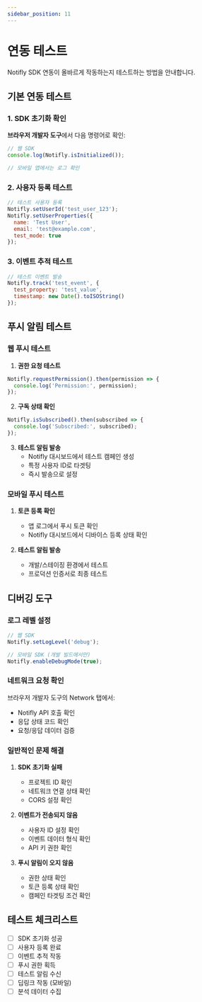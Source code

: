 ```yaml
---
sidebar_position: 11
---
```


# 연동 테스트

Notifly SDK 연동이 올바르게 작동하는지 테스트하는 방법을 안내합니다.

## 기본 연동 테스트

### 1. SDK 초기화 확인

**브라우저 개발자 도구**에서 다음 명령어로 확인:

```javascript
// 웹 SDK
console.log(Notifly.isInitialized());

// 모바일 앱에서는 로그 확인
```

### 2. 사용자 등록 테스트

```javascript
// 테스트 사용자 등록
Notifly.setUserId('test_user_123');
Notifly.setUserProperties({
  name: 'Test User',
  email: 'test@example.com',
  test_mode: true
});
```

### 3. 이벤트 추적 테스트

```javascript
// 테스트 이벤트 발송
Notifly.track('test_event', {
  test_property: 'test_value',
  timestamp: new Date().toISOString()
});
```

## 푸시 알림 테스트

### 웹 푸시 테스트

1. **권한 요청 테스트**
```javascript
Notifly.requestPermission().then(permission => {
  console.log('Permission:', permission);
});
```

2. **구독 상태 확인**
```javascript
Notifly.isSubscribed().then(subscribed => {
  console.log('Subscribed:', subscribed);
});
```

3. **테스트 알림 발송**
   - Notifly 대시보드에서 테스트 캠페인 생성
   - 특정 사용자 ID로 타겟팅
   - 즉시 발송으로 설정

### 모바일 푸시 테스트

1. **토큰 등록 확인**
   - 앱 로그에서 푸시 토큰 확인
   - Notifly 대시보드에서 디바이스 등록 상태 확인

2. **테스트 알림 발송**
   - 개발/스테이징 환경에서 테스트
   - 프로덕션 인증서로 최종 테스트

## 디버깅 도구

### 로그 레벨 설정

```javascript
// 웹 SDK
Notifly.setLogLevel('debug');

// 모바일 SDK (개발 빌드에서만)
Notifly.enableDebugMode(true);
```

### 네트워크 요청 확인

브라우저 개발자 도구의 Network 탭에서:
- Notifly API 호출 확인
- 응답 상태 코드 확인
- 요청/응답 데이터 검증

### 일반적인 문제 해결

1. **SDK 초기화 실패**
   - 프로젝트 ID 확인
   - 네트워크 연결 상태 확인
   - CORS 설정 확인

2. **이벤트가 전송되지 않음**
   - 사용자 ID 설정 확인
   - 이벤트 데이터 형식 확인
   - API 키 권한 확인

3. **푸시 알림이 오지 않음**
   - 권한 상태 확인
   - 토큰 등록 상태 확인
   - 캠페인 타겟팅 조건 확인

## 테스트 체크리스트

- [ ] SDK 초기화 성공
- [ ] 사용자 등록 완료
- [ ] 이벤트 추적 작동
- [ ] 푸시 권한 획득
- [ ] 테스트 알림 수신
- [ ] 딥링크 작동 (모바일)
- [ ] 분석 데이터 수집